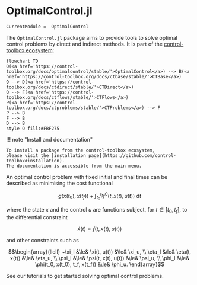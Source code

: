 # OptimalControl.jl

```@meta
CurrentModule =  OptimalControl
```

The `OptimalControl.jl` package aims to provide tools to solve optimal control problems by direct and indirect methods.
It is part of the [control-toolbox ecosystem](https://github.com/control-toolbox):

```mermaid
flowchart TD
O(<a href='https://control-toolbox.org/docs/optimalcontrol/stable/'>OptimalControl</a>) --> B(<a href='https://control-toolbox.org/docs/ctbase/stable/'>CTBase</a>)
O --> D(<a href='https://control-toolbox.org/docs/ctdirect/stable/'>CTDirect</a>)
O --> F(<a href='https://control-toolbox.org/docs/ctflows/stable/'>CTFlows</a>)
P(<a href='https://control-toolbox.org/docs/ctproblems/stable/'>CTProblems</a>) --> F
P --> B
F --> B
D --> B
style O fill:#FBF275
```

!!! note "Install and documentation"

    To install a package from the control-toolbox ecosystem, 
    please visit the [installation page](https://github.com/control-toolbox#installation).
    The documentation is accessible from the main menu.

An optimal control problem with fixed initial and final times can be described as minimising the cost functional

```math
g(x(t_0), x(t_f)) + \int_{t_0}^{t_f} f^{0}(t, x(t), u(t))~\mathrm{d}t
```

where the state $x$ and the control $u$ are functions subject, for $t \in [t_0, t_f]$,
to the differential constraint

```math
   \dot{x}(t) = f(t, x(t), u(t))
```

and other constraints such as

```math
\begin{array}{llcll}
~\xi_l  &\le& \xi(t, u(t))        &\le& \xi_u, \\
\eta_l &\le& \eta(t, x(t))       &\le& \eta_u, \\
\psi_l &\le& \psi(t, x(t), u(t)) &\le& \psi_u, \\
\phi_l &\le& \phi(t_0, x(t_0), t_f, x(t_f)) &\le& \phi_u.
\end{array}
```

See our tutorials to get started solving optimal control problems.
